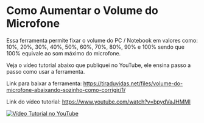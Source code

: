 # Como Aumentar o Volume do Microfone

Essa ferramenta permite fixar o volume do PC / Notebook em valores como: 10%, 20%, 30%, 40%, 50%, 60%, 70%, 80%, 90% e 100% sendo que 100% equivale ao som máximo do microfone.

Veja o vídeo tutorial abaixo que publiquei no YouTube, ele ensina passo a passo como usar a ferramenta.

Link para baixar a ferramenta: https://tiraduvidas.net/files/volume-do-microfone-abaixando-sozinho-como-corrigir/1/

Link do vídeo tutorial: https://www.youtube.com/watch?v=bpydVaJHMMI

[![Vídeo Tutorial no YouTube](https://i3.ytimg.com/vi/bpydVaJHMMI/maxresdefault.jpg)](https://www.youtube.com/watch?v=bpydVaJHMMI)
